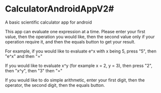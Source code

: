 # CalculatorAndroidAppV2#
A basic scientific calculator app for android

This app can evaluate one expression at a time. Please enter your first value, then the operation you would like, then the second value only if your operation require it, and then the equals button to get your result.

For example, if you would like to evaluate e^x with x being 5, press "5", then "e^x" and then "="

If you would like to evaluate x^y (for example x = 2, y = 3), then press "2", then "x^y", then "3" then "=" 

If you would like to do simple arithmetic, enter your first digit, then the operator, the second digit, then the equals button.
